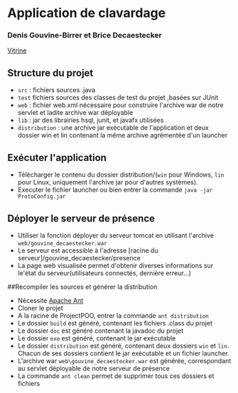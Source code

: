 # Application de clavardage
### Denis Gouvine-Birrer et Brice Decaestecker
[Vitrine](capture/vitrine.PNG)

## Structure du projet
* `src` : fichiers sources .java
* `test` fichiers sources des classes de test du projet ,basées sur JUnit
* `web` : fichier web.xml nécessaire pour construire l'archive war de notre servlet et ladite archive war déployable
* `lib` : jar des librairies hsql, junit, et javafx utilisées
* `distribution` : une archive jar exécutable de l'application et deux dossier win et lin contenant la même archive agrémentée d'un launcher

## Exécuter l'application
* Télécharger le contenu du dossier distribution/(`win` pour Windows, `lin` pour Linux, uniquement l'archive jar pour d'autres systèmes).
* Executer le fichier launcher ou bien entrer la commande `java -jar ProtoConfig.jar`

## Déployer le serveur de présence
* Utiliser la fonction déployer du serveur tomcat en utilisant l'archive `web/gouvine_decaestecker.war`
* Le serveur est accessible à l'adresse [racine du serveur]/gouvine_decaestecker/presence
* La page web visualisée permet d'obtenir diverses informations sur le'état du serveur(utilisateurs connectés, dernière erreur...)

##Recompiler les sources et générer la distribution
* Nécessite [Apache Ant](https://ant.apache.org/bindownload.cgi)
* Cloner le projet 
* A la racine de ProjectPOO, entrer la commande `ant distribution`
* Le dossier `build` est généré, contenant les fichiers .class du projet
* Le dossier `doc` est généré contenant la javadoc du projet
* Le dossier `exe` est généré, contenant le jar exécutable
* Le dossier `distribution` est généré, contenant deux dossiers `win` et `lin`. Chacun de ses dossiers contient le jar exécutable et un fichier launcher.
* L'archive war `web\gouvine_decaestecker.war` est générée, correspondant au servlet déployable de notre serveur de présence
* La commande `ant clean` permet de supprimer tous ces dossiers et fichiers 
